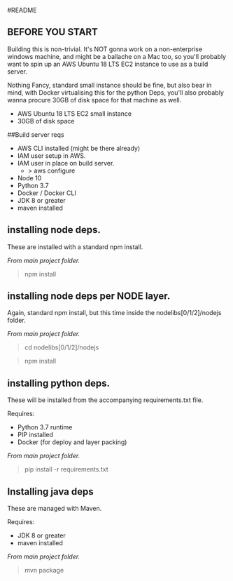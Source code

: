 #README

## BEFORE YOU START
Building this is non-trivial. It's NOT gonna work on a non-enterprise windows machine, and might be a ballache on a Mac too, so you'll probably want to spin up an AWS Ubuntu 18 LTS EC2 instance to use as a build server. 

Nothing Fancy, standard small instance should be fine, but also bear in mind, with Docker virtualising this for the python Deps, you'll also probably wanna procure 30GB of disk space for that machine as well. 

* AWS Ubuntu 18 LTS EC2 small instance
* 30GB of disk space

##Build server reqs
* AWS CLI installed (might be there already)
* IAM user setup in AWS.
* IAM user in place on build server.
  * &gt; aws configure
* Node 10
* Python 3.7
* Docker / Docker CLI
* JDK 8 or greater 
* maven installed

## installing node deps.
These are installed with a standard npm install.

_From main project folder._
> npm install

## installing node deps per NODE layer.
Again, standard npm install, but this time inside the nodelibs[0/1/2]/nodejs folder.

_From main project folder._
> cd nodelibs[0/1/2]/nodejs

> npm install

## installing python deps.
These will be installed from the accompanying requirements.txt file.

Requires:
* Python 3.7 runtime
* PIP installed
* Docker (for deploy and layer packing)

_From main project folder._
> pip install -r requirements.txt




## Installing java deps
These are managed with Maven.

Requires:
* JDK 8 or greater 
* maven installed

_From main project folder._
> mvn package


